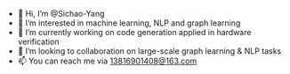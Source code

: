 - 👋 Hi, I’m @Sichao-Yang
- 👀 I’m interested in machine learning, NLP and graph learning
- 🌱 I’m currently working on code generation applied in hardware verification
- 💞️ I’m looking to collaboration on large-scale graph learning & NLP tasks
- 📫 You can reach me via 13816901408@163.com

<!---
Sichao-Yang/Sichao-Yang is a ✨ special ✨ repository because its `README.md` (this file) appears on your GitHub profile.
You can click the Preview link to take a look at your changes.
--->
